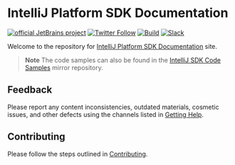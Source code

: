 # IntelliJ Platform SDK Documentation

[![official JetBrains project](https://jb.gg/badges/official-flat-square.svg)][jb:github]
[![Twitter Follow](https://img.shields.io/twitter/follow/JBPlatform?style=flat-square&logo=twitter)][jb:twitter]
[![Build](https://img.shields.io/github/workflow/status/JetBrains/intellij-sdk-docs/Code%20Samples?style=flat-square)][gh:workflow-code-samples]
[![Slack](https://img.shields.io/badge/Slack-%23intellij--platform-blue?style=flat-square&logo=Slack)][jb:slack]

Welcome to the repository for [IntelliJ Platform SDK Documentation](https://plugins.jetbrains.com/docs/intellij/?from=GH-README) site.

> **Note**
> The code samples can also be found in the [IntelliJ SDK Code Samples](https://github.com/JetBrains/intellij-sdk-code-samples) mirror repository.

## Feedback

Please report any content inconsistencies, outdated materials, cosmetic issues, and other defects using the channels listed in [Getting Help](https://plugins.jetbrains.com/docs/intellij/getting-help.html).

## Contributing

Please follow the steps outlined in [Contributing](https://plugins.jetbrains.com/docs/intellij/intellij-sdk-docs-original-contributing.html).

[gh:workflow-code-samples]: https://github.com/JetBrains/intellij-sdk-docs/actions?query=workflow%3ACode%20Samples

[jb:github]: https://github.com/JetBrains/.github/blob/main/profile/README.md

[jb:slack]: https://plugins.jetbrains.com/slack

[jb:twitter]: https://twitter.com/JBPlatform
